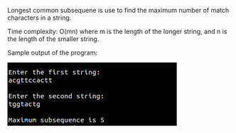 Longest common subsequene is use to find the maximum number of match characters in a string.

Time complexity: O(mn) where m is the length of the longer string, and n is the length of the smaller string.

Sample output of the program:

![Screenshot](lcs_output.png)
